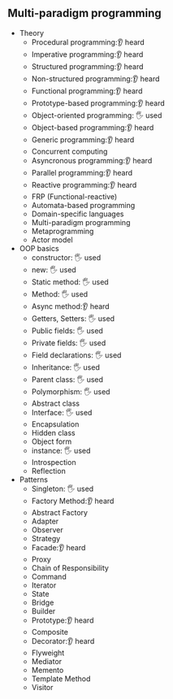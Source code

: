 ## Multi-paradigm programming

- Theory
  - Procedural programming:👂 heard
  - Imperative programming:👂 heard
  - Structured programming:👂 heard
  - Non-structured programming:👂 heard
  - Functional programming:👂 heard
  - Prototype-based programming:👂 heard
  - Object-oriented programming: 🖐️ used
  - Object-based programming:👂 heard
  - Generic programming:👂 heard
  - Concurrent computing
  - Asyncronous programming:👂 heard
  - Parallel programming:👂 heard
  - Reactive programming:👂 heard
  - FRP (Functional-reactive)
  - Automata-based programming
  - Domain-specific languages
  - Multi-paradigm programming
  - Metaprogramming
  - Actor model
- OOP basics
  - constructor: 🖐️ used
  - new: 🖐️ used
  - Static method: 🖐️ used
  - Method: 🖐️ used
  - Async method:👂 heard
  - Getters, Setters: 🖐️ used
  - Public fields: 🖐️ used
  - Private fields: 🖐️ used
  - Field declarations: 🖐️ used
  - Inheritance: 🖐️ used
  - Parent class: 🖐️ used
  - Polymorphism: 🖐️ used
  - Abstract class
  - Interface: 🖐️ used
  - Encapsulation
  - Hidden class
  - Object form
  - instance: 🖐️ used
  - Introspection
  - Reflection
- Patterns
  - Singleton: 🖐️ used
  - Factory Method:👂 heard
  - Abstract Factory
  - Adapter
  - Observer
  - Strategy
  - Facade:👂 heard
  - Proxy
  - Chain of Responsibility
  - Command
  - Iterator
  - State
  - Bridge
  - Builder
  - Prototype:👂 heard
  - Composite
  - Decorator:👂 heard
  - Flyweight
  - Mediator
  - Memento
  - Template Method
  - Visitor
